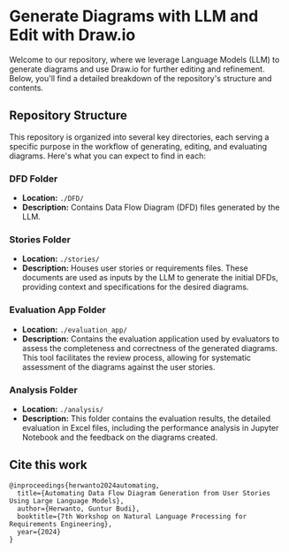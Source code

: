 # Generate Diagrams with LLM and Edit with Draw.io

Welcome to our repository, where we leverage Language Models (LLM) to generate diagrams and use Draw.io for further editing and refinement. Below, you'll find a detailed breakdown of the repository's structure and contents.

## Repository Structure

This repository is organized into several key directories, each serving a specific purpose in the workflow of generating, editing, and evaluating diagrams. Here's what you can expect to find in each:

### DFD Folder

- **Location:** `./DFD/`
- **Description:** Contains Data Flow Diagram (DFD) files generated by the LLM.

### Stories Folder

- **Location:** `./stories/`
- **Description:** Houses user stories or requirements files. These documents are used as inputs by the LLM to generate the initial DFDs, providing context and specifications for the desired diagrams.

### Evaluation App Folder

- **Location:** `./evaluation_app/`
- **Description:** Contains the evaluation application used by evaluators to assess the completeness and correctness of the generated diagrams. This tool facilitates the review process, allowing for systematic assessment of the diagrams against the user stories.

### Analysis Folder

- **Location:** `./analysis/`
- **Description:** This folder contains the evaluation results, the detailed evaluation in Excel files, including the performance analysis in Jupyter Notebook and the feedback on the diagrams created.

## Cite this work

```
@inproceedings{herwanto2024automating,
  title={Automating Data Flow Diagram Generation from User Stories Using Large Language Models},
  author={Herwanto, Guntur Budi},
  booktitle={7th Workshop on Natural Language Processing for Requirements Engineering},
  year={2024}
}
```
